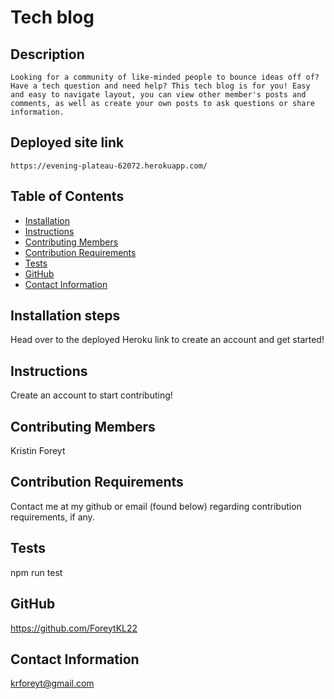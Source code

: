# Tech blog

## Description
    Looking for a community of like-minded people to bounce ideas off of? Have a tech question and need help? This tech blog is for you! Easy 
    and easy to navigate layout, you can view other member's posts and comments, as well as create your own posts to ask questions or share information.

  ## Deployed site link
    https://evening-plateau-62072.herokuapp.com/

  ## Table of Contents
  * [Installation](#installation)
  * [Instructions](#usage)
  * [Contributing Members](#contribution)
  * [Contribution Requirements](#contributionReqs)
  * [Tests](#tests)
  * [GitHub](#github)
  * [Contact Information](#contact)

  ## Installation steps
  Head over to the deployed Heroku link to create an account and get started!

  ## Instructions
  Create an account to start contributing!

  ## Contributing Members
  Kristin Foreyt

  ## Contribution Requirements
  Contact me at my github or email (found below) regarding contribution requirements, if any.

  ## Tests
  npm run test

  ## GitHub
  https://github.com/ForeytKL22

  ## Contact Information
  krforeyt@gmail.com